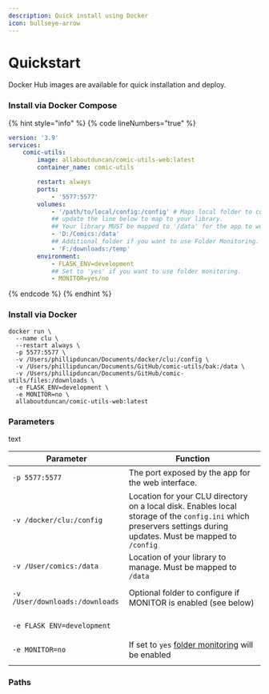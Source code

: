 ```yaml
---
description: Quick install using Docker
icon: bullseye-arrow
---
```


# Quickstart

Docker Hub images are available for quick installation and deploy.

### Install via Docker Compose

{% hint style="info" %}
{% code lineNumbers="true" %}
```yaml
version: '3.9' 
services: 
    comic-utils: 
        image: allaboutduncan/comic-utils-web:latest
        container_name: comic-utils

        restart: always
        ports:
            - '5577:5577'
        volumes:
            - '/path/to/local/config:/config' # Maps local folder to container
            ## update the line below to map to your library.
            ## Your library MUST be mapped to '/data' for the app to work
            - 'D:/Comics:/data'
            ## Additional folder if you want to use Folder Monitoring.
            - 'F:/downloads:/temp'
        environment:
            - FLASK_ENV=development
            ## Set to 'yes' if you want to use folder monitoring.
            - MONITOR=yes/no 
```
{% endcode %}
{% endhint %}

### Install via Docker

```
docker run \
  --name clu \
  --restart always \
  -p 5577:5577 \
  -v /Users/phillipduncan/Documents/docker/clu:/config \
  -v /Users/phillipduncan/Documents/GitHub/comic-utils/bak:/data \
  -v /Users/phillipduncan/Documents/GitHub/comic-utils/files:/downloads \
  -e FLASK_ENV=development \
  -e MONITOR=no \
  allaboutduncan/comic-utils-web:latest
```

### Parameters

text

<table><thead><tr><th>Parameter</th><th>Function</th></tr></thead><tbody><tr><td><pre><code>-p 5577:5577
</code></pre></td><td>The port exposed by the app for the web interface.</td></tr><tr><td><pre><code>-v /docker/clu:/config
</code></pre></td><td>Location for your CLU directory on a local disk. Enables local storage of the <code>config.ini</code> which preservers settings during updates. Must be mapped to <code>/config</code></td></tr><tr><td><pre><code>-v /User/comics:/data
</code></pre></td><td>Location of your library to manage. Must be mapped to <code>/data</code></td></tr><tr><td><pre><code>-v /User/downloads:/downloads
</code></pre></td><td>Optional folder to configure if MONITOR is enabled (see below)</td></tr><tr><td><pre><code>-e FLASK_ENV=development
</code></pre></td><td></td></tr><tr><td><pre><code>-e MONITOR=no
</code></pre></td><td>If set to <code>yes</code> <a href="../features/folder-monitoring/">folder monitoring</a> will be enabled</td></tr><tr><td></td><td></td></tr></tbody></table>



### Paths


